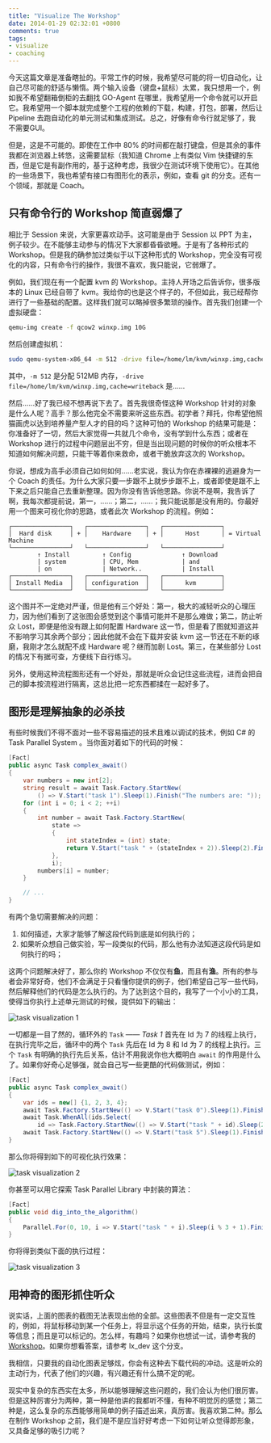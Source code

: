 ```yaml
---
title: "Visualize The Workshop"
date: 2014-01-29 02:32:01 +0800
comments: true
tags: 
- visualize
- coaching
---
```


今天这篇文章是准备瞎扯的。平常工作的时候，我希望尽可能的将一切自动化，让自己尽可能的舒适与懒惰。两个输入设备（键盘+鼠标）太累，我只想用一个，例如我不希望翻箱倒柜的去翻找 GO-Agent 在哪里，我希望用一个命令就可以开启它。我希望用一个脚本就完成整个工程的依赖的下载，构建，打包，部署，然后让 Pipeline 去跑自动化的单元测试和集成测试。总之，好像有命令行就足够了，我不需要GUI。

但是，这是不可能的。即使在工作中 80% 的时间都在敲打键盘，但是其余的事件我都在浏览器上转悠，这需要鼠标（我知道 Chrome 上有类似 Vim 快捷键的东西，但是它是有副作用的，基于这种考虑，我很少在测试环境下使用它）。在其他的一些场景下，我也希望有接口有图形化的表示，例如，查看 git 的分支。还有一个领域，那就是 Coach。

<!--more-->

## 只有命令行的 Workshop 简直弱爆了

相比于 Session 来说，大家更喜欢动手。这可能是由于 Session 以 PPT 为主，例子较少。在不能够主动参与的情况下大家都昏昏欲睡。于是有了各种形式的 Workshop。但是我的确参加过类似于以下这种形式的 Workshop，完全没有可视化的内容，只有命令行的操作，我很不喜欢，我只能说，它弱爆了。

例如，我们现在有一个配置 kvm 的 Workshop。主持人开场之后告诉你，很多版本的 Linux 已经自带了 kvm。我给你的也是这个样子的，不但如此，我已经帮你进行了一些基础的配置。这样我们就可以略掉很多繁琐的操作。首先我们创建一个虚拟硬盘：

```bash
qemu-img create -f qcow2 winxp.img 10G
```

然后创建虚拟机：

```bash
sudo qemu-system-x86_64 -m 512 -drive file=/home/lm/kvm/winxp.img,cache=writeback -localtime -net nic,vlan=0,macaddr=52-54-00-12-34-01 -net tap,vlan=0,ifname=tap0,script=no -boot d -cdrom /home/lm/iso/winxp.iso -smp 2 -soundhw es1370
```

其中，`-m 512` 是分配 512MB 内存，`-drive file=/home/lm/kvm/winxp.img,cache=writeback` 是……

然后……好了我已经不想再说下去了。首先我很奇怪这种 Workshop 针对的对象是什么人呢？高手？那么他完全不需要来听这些东西。初学者？拜托，你希望他照猫画虎以达到培养量产型人才的目的吗？这种可怕的 Workshop 的结果可能是：你准备好了一切，然后大家觉得一共就几个命令，没有学到什么东西；或者在 Workshop 进行的过程中问题层出不穷，但是当出现问题的时候你的听众根本不知道如何解决问题，只能干等着你来救命，或者干脆放弃这次的 Workshop。

你说，想成为高手必须自己如何如何……老实说，我认为你在赤裸裸的逃避身为一个 Coach 的责任。为什么大家只要一步跟不上就步步跟不上，或者即使是跟不上下来之后只能自己去重新整理。因为你没有告诉他思路。你说不是啊，我告诉了啊，我每次都提前说，第一，……；第二，……；我只能说那是没有用的。你最好用一个图来可视化你的思路，或者此次 Workshop 的流程。例如：

```
┌────────────────┐   ┌────────────────┐   ┌────────────────┐ 
│  Hard disk     │ + │    Hardware    │ + │      Host      │ = Virtual Machine
└────────────────┘   └────────────────┘   └────────────────┘
        ↑ Install         ↑ Config              ↑ Download
        | system          | CPU, Mem            | and 
        | on              | Network..           | Install
┌────────────────┐   ┌────────────────┐   ┌────────────────┐ 
│ Install Media  │   │ configuration  │   │      kvm       │
└────────────────┘   └────────────────┘   └────────────────┘
```

这个图并不一定绝对严谨，但是他有三个好处：第一，极大的减轻听众的心理压力，因为他们看到了这张图会感觉到这个事情可能并不是那么难做；第二，防止听众 Lost，即便是他没有跟上如何配置 Hardware 这一节，但是看了图就知道这并不影响学习其余两个部分；因此他就不会在下载并安装 kvm 这一节还在不断的琢磨，我刚才怎么就配不成 Hardware 呢？继而加剧 Lost。第三，在某些部分 Lost 的情况下有据可查，方便线下自行练习。

另外，使用这种流程图形还有一个好处，那就是听众会记住这些流程，进而会把自己的脚本按流程进行隔离，这总比把一坨东西都揉在一起好多了。

## 图形是理解抽象的必杀技

有些时候我们不得不面对一些不容易描述的技术且难以调试的技术，例如 C# 的 Task Parallel System 。当你面对着如下的代码的时候：

```csharp
[Fact]
public async Task complex_await()
{
    var numbers = new int[2];
    string result = await Task.Factory.StartNew(
        () => V.Start("task 1").Sleep(1).Finish("The numbers are: "));
    for (int i = 0; i < 2; ++i)
    {
        int number = await Task.Factory.StartNew(
            state =>
            {
                int stateIndex = (int) state;
                return V.Start("task " + (stateIndex + 2)).Sleep(2).Finish(stateIndex*4);
            },
            i);
        numbers[i] = number;
    }

    // ...
}
```

有两个急切需要解决的问题：

1. 如何描述，大家才能够了解这段代码到底是如何执行的；
2. 如果听众想自己做实验，写一段类似的代码，那么他有办法知道这段代码是如何执行的吗；

这两个问题解决好了，那么你的 Workshop 不仅仅有**鱼**，而且有**渔**。所有的参与者会非常好奇，他们不会满足于只看懂你提供的例子，他们希望自己写一些代码，然后解释他们的代码是怎么执行的。为了达到这个目的，我写了一个小小的工具，使得当你执行上述单元测试的时候，提供如下的输出：

<img src="{{root_url}}/images/blog/visualize_workshop_1.png" alt="task visualization 1"/>

一切都是一目了然的，循环外的 `Task` —— *Task 1* 首先在 Id 为 7 的线程上执行，在执行完毕之后，循环中的两个 `Task` 先后在 Id 为 8 和 Id 为 7 的线程上执行。三个 `Task` 有明确的执行先后关系，估计不用我说你也大概明白 `await` 的作用是什么了。如果你好奇心足够强，就会自己写一些更酷的代码做测试，例如：

```csharp
[Fact]
public async Task complex_await()
{
    var ids = new[] {1, 2, 3, 4};
    await Task.Factory.StartNew(() => V.Start("task 0").Sleep(1).Finish());
    await Task.WhenAll(ids.Select(
        id => Task.Factory.StartNew(() => V.Start("task " + id).Sleep(2).Finish())));
    await Task.Factory.StartNew(() => V.Start("task 5").Sleep(1).Finish());
}
```

那么你将得到如下的可视化执行效果：

<img src="{{root_url}}/images/blog/visualize_workshop_2.png" alt="task visualization 2"/>

你甚至可以用它探索 Task Parallel Library 中封装的算法：

```csharp
[Fact]
public void dig_into_the_algorithm()
{
    Parallel.For(0, 10, i => V.Start("task " + i).Sleep(i % 3 + 1).Finish());
}
```

你将得到类似下面的执行过程：

<img src="{{root_url}}/images/blog/visualize_workshop_3.png" alt="task visualization 3"/>

## 用神奇的图形抓住听众

说实话，上面的图表的截图无法表现出他的全部。这些图表不但是有一定交互性的，例如，将鼠标移动到某一个任务上，将显示这个任务的开始，结束，执行长度等信息；而且是可以标记的。怎么样，有趣吗？如果你也想试一试，请参考我的 [Workshop](https://github.com/lxconan/TplWorkshop)。如果你想看答案，请参考 lx_dev 这个分支。

我相信，只要我的自动化图表足够炫，你会有这种去下载代码的冲动。这是听众的主动行为，代表了他们的兴趣，有兴趣还有什么搞不定的呢。

现实中复杂的东西实在太多，所以能够理解这些问题的，我们会认为他们很厉害。但是这种厉害分为两种，第一种是他讲的我都听不懂，有种不明觉厉的感觉；第二种是，这么复杂的东西能够用简单的例子描述出来，真厉害。我喜欢第二种。那么在制作 Workshop 之前，我们是不是应当好好考虑一下如何让听众觉得即形象，又具备足够的吸引力呢？
